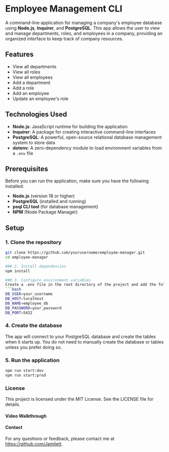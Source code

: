 # Employee Management CLI

A command-line application for managing a company's employee database using **Node.js**, **Inquirer**, and **PostgreSQL**. This app allows the user to view and manage departments, roles, and employees in a company, providing an organized interface to keep track of company resources.

## Features
- View all departments
- View all roles
- View all employees
- Add a department
- Add a role
- Add an employee
- Update an employee's role

## Technologies Used
- **Node.js**: JavaScript runtime for building the application
- **Inquirer**: A package for creating interactive command-line interfaces
- **PostgreSQL**: A powerful, open-source relational database management system to store data
- **dotenv**: A zero-dependency module to load environment variables from a `.env` file

## Prerequisites
Before you can run the application, make sure you have the following installed:

- **Node.js** (version 18 or higher)
- **PostgreSQL** (installed and running)
- **psql CLI tool** (for database management)
- **NPM** (Node Package Manager)

## Setup

### 1. Clone the repository
```bash
git clone https://github.com/yourusername/employee-manager.git
cd employee-manager

### 2. Install dependencies
npm install

### 3. Configure environment variables
Create a .env file in the root directory of the project and add the following:
```bash
DB_USER=your_username
DB_HOST=localhost
DB_NAME=employee_db
DB_PASSWORD=your_password
DB_PORT=5432
```
### 4. Create the database
The app will connect to your PostgreSQL database and create the tables when it starts up. You do not need to manually create the database or tables unless you prefer doing so.
### 5. Run the application
```bash
npm run start:dev
npm run start:prod
```
### License
This project is licensed under the MIT License. See the LICENSE file for details.

#### Video Walkthrough

#### Contact
For any questions or feedback, please contact me at https://github.com/Jamilett.